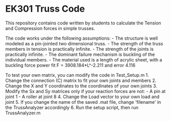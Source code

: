 # EK301 Truss Code
This repository contains code written by students to calculate the Tension and Compression forces in simple trusses.

The code works under the following assumptions:
    - The structure is well modeled as a pin-jointed two dimensional truss.
    - The strength of the truss members in tension is practically infinite.
    - The strength of the joints is practically infinite.
    - The dominant failure mechanism is buckling of the individual members.
    - The material used is a length of acrylic sheet, with a buckling force power fit F = 3908.184*L^-2.211 and error 4.116

To test your own matrix, you can modify the code in Test_Setup.m
    1. Change the connection (C) matrix to fit your own joints and members
    2. Change the X and Y coordinates to the coordinates of your own joints
    3. Modify the Sx and Sy matrices only if your reaction forces are not:
        - A pin at joint 1
        - A roller at joint 8
    4. Change the Load vector to your own load and joint
    5. If you change the name of the saved .mat file, change 'filename' in the TrussAnalyzer accordingly
    6. Run the setup script, then run TrussAnalyzer.m